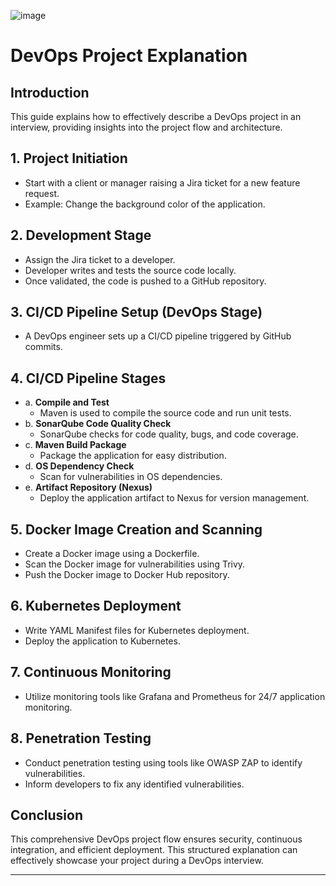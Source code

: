 

![image](https://github.com/jalaluddinmohammed/DevOpsProjects/assets/145260536/96aa5ea0-5282-498a-9448-9f786bc855c2)












# DevOps Project Explanation

## Introduction
This guide explains how to effectively describe a DevOps project in an interview, providing insights into the project flow and architecture.

## 1. Project Initiation
- Start with a client or manager raising a Jira ticket for a new feature request.
- Example: Change the background color of the application.

## 2. Development Stage
- Assign the Jira ticket to a developer.
- Developer writes and tests the source code locally.
- Once validated, the code is pushed to a GitHub repository.

## 3. CI/CD Pipeline Setup (DevOps Stage)
- A DevOps engineer sets up a CI/CD pipeline triggered by GitHub commits.

## 4. CI/CD Pipeline Stages
   - a. **Compile and Test**
      - Maven is used to compile the source code and run unit tests.
   - b. **SonarQube Code Quality Check**
      - SonarQube checks for code quality, bugs, and code coverage.
   - c. **Maven Build Package**
      - Package the application for easy distribution.
   - d. **OS Dependency Check**
      - Scan for vulnerabilities in OS dependencies.
   - e. **Artifact Repository (Nexus)**
      - Deploy the application artifact to Nexus for version management.

## 5. Docker Image Creation and Scanning
- Create a Docker image using a Dockerfile.
- Scan the Docker image for vulnerabilities using Trivy.
- Push the Docker image to Docker Hub repository.

## 6. Kubernetes Deployment
- Write YAML Manifest files for Kubernetes deployment.
- Deploy the application to Kubernetes.

## 7. Continuous Monitoring
- Utilize monitoring tools like Grafana and Prometheus for 24/7 application monitoring.

## 8. Penetration Testing
- Conduct penetration testing using tools like OWASP ZAP to identify vulnerabilities.
- Inform developers to fix any identified vulnerabilities.

## Conclusion
This comprehensive DevOps project flow ensures security, continuous integration, and efficient deployment. This structured explanation can effectively showcase your project during a DevOps interview.

---

